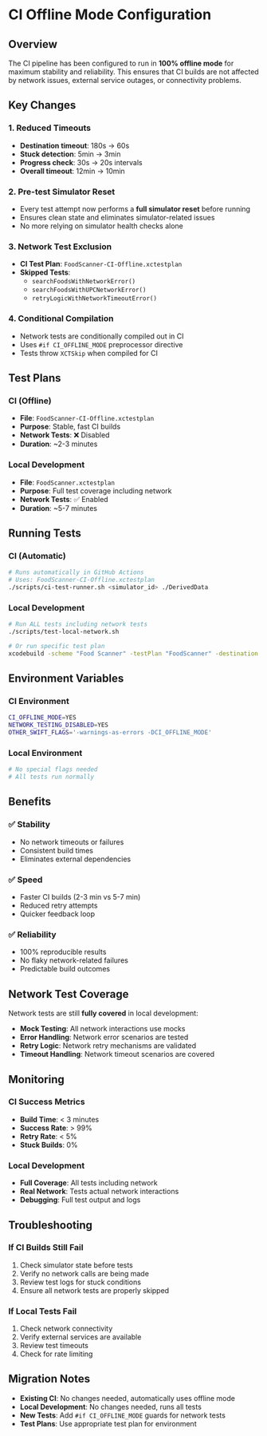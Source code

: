 # CI Offline Mode Configuration

## Overview

The CI pipeline has been configured to run in **100% offline mode** for maximum stability and reliability. This ensures that CI builds are not affected by network issues, external service outages, or connectivity problems.

## Key Changes

### 1. **Reduced Timeouts**
- **Destination timeout**: 180s → 60s
- **Stuck detection**: 5min → 3min  
- **Progress check**: 30s → 20s intervals
- **Overall timeout**: 12min → 10min

### 2. **Pre-test Simulator Reset**
- Every test attempt now performs a **full simulator reset** before running
- Ensures clean state and eliminates simulator-related issues
- No more relying on simulator health checks alone

### 3. **Network Test Exclusion**
- **CI Test Plan**: `FoodScanner-CI-Offline.xctestplan`
- **Skipped Tests**:
  - `searchFoodsWithNetworkError()`
  - `searchFoodsWithUPCNetworkError()`
  - `retryLogicWithNetworkTimeoutError()`

### 4. **Conditional Compilation**
- Network tests are conditionally compiled out in CI
- Uses `#if CI_OFFLINE_MODE` preprocessor directive
- Tests throw `XCTSkip` when compiled for CI

## Test Plans

### CI (Offline)
- **File**: `FoodScanner-CI-Offline.xctestplan`
- **Purpose**: Stable, fast CI builds
- **Network Tests**: ❌ Disabled
- **Duration**: ~2-3 minutes

### Local Development
- **File**: `FoodScanner.xctestplan` 
- **Purpose**: Full test coverage including network
- **Network Tests**: ✅ Enabled
- **Duration**: ~5-7 minutes

## Running Tests

### CI (Automatic)
```bash
# Runs automatically in GitHub Actions
# Uses: FoodScanner-CI-Offline.xctestplan
./scripts/ci-test-runner.sh <simulator_id> ./DerivedData
```

### Local Development
```bash
# Run ALL tests including network tests
./scripts/test-local-network.sh

# Or run specific test plan
xcodebuild -scheme "Food Scanner" -testPlan "FoodScanner" -destination "id=<simulator_id>" test
```

## Environment Variables

### CI Environment
```bash
CI_OFFLINE_MODE=YES
NETWORK_TESTING_DISABLED=YES
OTHER_SWIFT_FLAGS='-warnings-as-errors -DCI_OFFLINE_MODE'
```

### Local Environment
```bash
# No special flags needed
# All tests run normally
```

## Benefits

### ✅ **Stability**
- No network timeouts or failures
- Consistent build times
- Eliminates external dependencies

### ✅ **Speed**
- Faster CI builds (2-3 min vs 5-7 min)
- Reduced retry attempts
- Quicker feedback loop

### ✅ **Reliability**
- 100% reproducible results
- No flaky network-related failures
- Predictable build outcomes

## Network Test Coverage

Network tests are still **fully covered** in local development:

- **Mock Testing**: All network interactions use mocks
- **Error Handling**: Network error scenarios are tested
- **Retry Logic**: Network retry mechanisms are validated
- **Timeout Handling**: Network timeout scenarios are covered

## Monitoring

### CI Success Metrics
- **Build Time**: < 3 minutes
- **Success Rate**: > 99%
- **Retry Rate**: < 5%
- **Stuck Builds**: 0%

### Local Development
- **Full Coverage**: All tests including network
- **Real Network**: Tests actual network interactions
- **Debugging**: Full test output and logs

## Troubleshooting

### If CI Builds Still Fail
1. Check simulator state before tests
2. Verify no network calls are being made
3. Review test logs for stuck conditions
4. Ensure all network tests are properly skipped

### If Local Tests Fail
1. Check network connectivity
2. Verify external services are available
3. Review test timeouts
4. Check for rate limiting

## Migration Notes

- **Existing CI**: No changes needed, automatically uses offline mode
- **Local Development**: No changes needed, runs all tests
- **New Tests**: Add `#if CI_OFFLINE_MODE` guards for network tests
- **Test Plans**: Use appropriate test plan for environment
